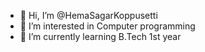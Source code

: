 - 👋 Hi, I’m @HemaSagarKoppusetti
- 👀 I’m interested in Computer programming
- 🌱 I’m currently learning B.Tech 1st year

<!---
HemaSagarKoppusetti/HemaSagarKoppusetti is a ✨ special ✨ repository because its `README.md` (this file) appears on your GitHub profile.
You can click the Preview link to take a look at your changes.
--->
